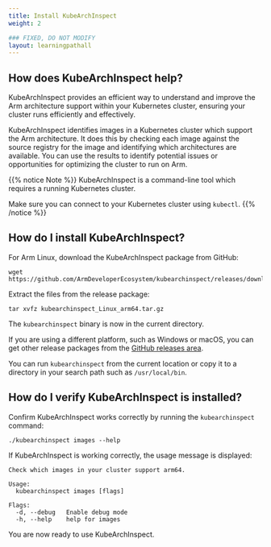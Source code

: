 ```yaml
---
title: Install KubeArchInspect
weight: 2

### FIXED, DO NOT MODIFY
layout: learningpathall
---
```

## How does KubeArchInspect help?

KubeArchInspect provides an efficient way to understand and improve the Arm architecture support within your Kubernetes cluster, ensuring your cluster runs efficiently and effectively.

KubeArchInspect identifies images in a Kubernetes cluster which support the Arm architecture. It does this by checking each image against the source registry for the image and identifying which architectures are available. You can use the results to identify potential issues or opportunities for optimizing the cluster to run on Arm.

{{% notice Note %}}
KubeArchInspect is a command-line tool which requires a running Kubernetes cluster.

Make sure you can connect to your Kubernetes cluster using `kubectl`. 
{{% /notice %}}

## How do I install KubeArchInspect?

For Arm Linux, download the KubeArchInspect package from GitHub:

```console
wget https://github.com/ArmDeveloperEcosystem/kubearchinspect/releases/download/v0.2.0/kubearchinspect_Linux_arm64.tar.gz
```

Extract the files from the release package:

```console
tar xvfz kubearchinspect_Linux_arm64.tar.gz
```

The `kubearchinspect` binary is now in the current directory. 

If you are using a different platform, such as Windows or macOS, you can get other release packages from the [GitHub releases area](https://github.com/ArmDeveloperEcosystem/kubearchinspect/releases/).

You can run `kubearchinspect` from the current location or copy it to a directory in your search path such as `/usr/local/bin`.

## How do I verify KubeArchInspect is installed?

Confirm KubeArchInspect works correctly by running the `kubearchinspect` command: 

```console
./kubearchinspect images --help
```

If KubeArchInspect is working correctly, the usage message is displayed:

```output
Check which images in your cluster support arm64.

Usage:
  kubearchinspect images [flags]

Flags:
  -d, --debug   Enable debug mode
  -h, --help    help for images
```

You are now ready to use KubeArchInspect.